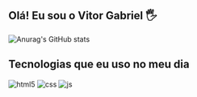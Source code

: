 ## Olá! Eu sou o Vitor Gabriel 🖐️

![Anurag's GitHub stats](https://github-readme-stats.vercel.app/api?username=VitorGabrielSangaletti&show_icons=true&theme=dracula)
## Tecnologias que eu uso no meu dia

<div style="display: inline_block">
  <img align="center" alt="html5" src="https://img.shields.io/badge/Python-3776AB?style=for-the-badge&logo=python&logoColor=white" />
  <img align="center" alt="css" src="https://img.shields.io/badge/C%2B%2B-00599C?style=for-the-badge&logo=c%2B%2B&logoColor=white" />
  <img align="center" alt="js" src="https://img.shields.io/badge/PostgreSQL-316192?style=for-the-badge&logo=postgresql&logoColor=white" />
 
</div><br/>

